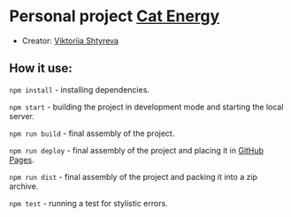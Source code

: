 # Personal project [Cat Energy](https://victoriiashtyreva.github.io/1867789-cat-energy-24)

* Creator: [Viktoriia Shtyreva](https://github.com/VictoriiaShtyreva)

## How it use:

`npm install` - installing dependencies.

`npm start` - building the project in development mode and starting the local server.

`npm run build` - final assembly of the project.

`npm run deploy` - final assembly of the project and placing it in [GitHub Pages](https://pages.github.com).

`npm run dist` - final assembly of the project and packing it into a zip archive.

`npm test` - running a test for stylistic errors.


